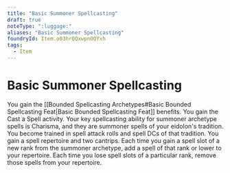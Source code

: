 ```yaml
---
title: "Basic Summoner Spellcasting"
draft: true
noteType: ":luggage:"
aliases: "Basic Summoner Spellcasting"
foundryId: Item.o03hrQQxwpnOQYxh
tags:
  - Item
---
```


# Basic Summoner Spellcasting

You gain the [[Bounded Spellcasting Archetypes#Basic Bounded Spellcasting Feat|Basic Bounded Spellcasting Feat]] benefits. You gain the Cast a Spell activity. Your key spellcasting ability for summoner archetype spells is Charisma, and they are summoner spells of your eidolon's tradition. You become trained in spell attack rolls and spell DCs of that tradition. You gain a spell repertoire and two cantrips. Each time you gain a spell slot of a new rank from the summoner archetype, add a spell of that rank or lower to your repertoire. Each time you lose spell slots of a particular rank, remove those spells from your repertoire.

